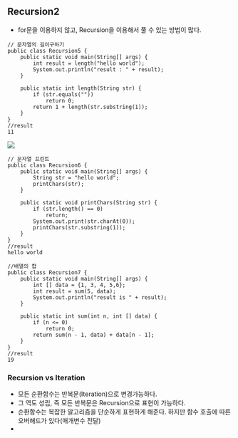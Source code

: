 Recursion2
----

- for문을 이용하지 않고, Recursion을 이용해서 풀 수 있는 방법이 많다.

```
// 문자열의 길이구하기
public class Recursion5 {
    public static void main(String[] args) {
        int result = length("hello world");
        System.out.println("result : " + result);
    }

    public static int length(String str) {
        if (str.equals(""))
            return 0;
        return 1 + length(str.substring(1));
    }
}
//result 
11
```
![](/Users/jaeyeonkim/Desktop/recursion-5.png)

```
// 문자열 프린트
public class Recursion6 {
    public static void main(String[] args) {
        String str = "hello world";
        printChars(str);
    }

    public static void printChars(String str) {
        if (str.length() == 0)
            return;
        System.out.print(str.charAt(0));
        printChars(str.substring(1));
    }
}
//result
hello world
```
```
//배열의 합
public class Recursion7 {
    public static void main(String[] args) {
        int [] data = {1, 3, 4, 5,6};
        int result = sum(5, data);
        System.out.println("result is " + result);
    }

    public static int sum(int n, int [] data) {
        if (n <= 0)
            return 0;
        return sum(n - 1, data) + data[n - 1];
    }
}
//result
19
```

### Recursion vs Iteration
- 모든 순환함수는 반복문(Iteration)으로 변경가능하다.
- 그 역도 성립, 즉 모든 반복문은 Recursion으로 표현이 가능하다.
- 순환함수는 복잡한 알고리즘을 단순하게 표현하게 해준다. 하지만 함수 호출에 따른 오버해드가 있다(매개변수 전달)
- 